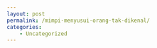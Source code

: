 ```yaml
---
layout: post
permalink: /mimpi-menyusui-orang-tak-dikenal/
categories:
    - Uncategorized
---
```


